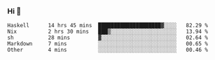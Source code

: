 ### Hi 👋

<!--START_SECTION:waka-->

```text
Haskell      14 hrs 45 mins  ████████████████████▓░░░░   82.29 %
Nix          2 hrs 30 mins   ███▒░░░░░░░░░░░░░░░░░░░░░   13.94 %
sh           28 mins         ▓░░░░░░░░░░░░░░░░░░░░░░░░   02.64 %
Markdown     7 mins          ░░░░░░░░░░░░░░░░░░░░░░░░░   00.65 %
Other        4 mins          ░░░░░░░░░░░░░░░░░░░░░░░░░   00.46 %
```

<!--END_SECTION:waka-->
